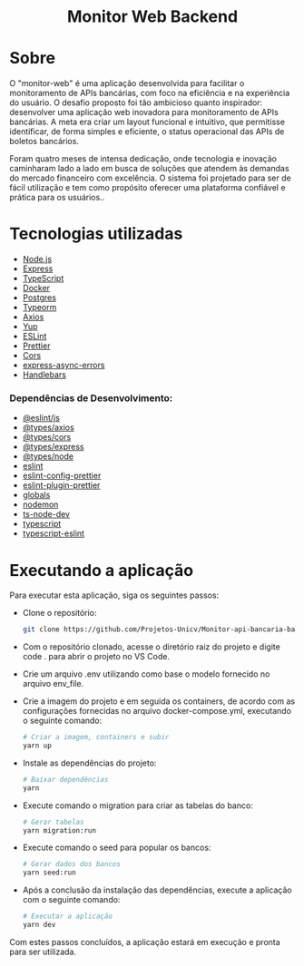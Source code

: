 <h1 align="center">Monitor Web Backend</h1>

# Sobre

O "monitor-web" é uma aplicação desenvolvida para facilitar o monitoramento de APIs bancárias, com foco na eficiência e na experiência do usuário. O desafio proposto foi tão ambicioso quanto inspirador: desenvolver uma aplicação web inovadora para monitoramento de APIs bancárias. A meta era criar um layout funcional e intuitivo, que permitisse identificar, de forma simples e eficiente, o status operacional das APIs de boletos bancários.

Foram quatro meses de intensa dedicação, onde tecnologia e inovação caminharam lado a lado em busca de soluções que atendem às demandas do mercado financeiro com excelência. O sistema foi projetado para ser de fácil utilização e tem como propósito oferecer uma plataforma confiável e prática para os usuários..

# Tecnologias utilizadas

- [Node.js](https://nodejs.org/)
- [Express](https://expressjs.com/)
- [TypeScript](https://www.typescriptlang.org/)
- [Docker](https://www.docker.com/)
- [Postgres](https://www.postgresql.org/)
- [Typeorm](https://typeorm.io/)
- [Axios](https://axios-http.com/ptbr/docs/intro)
- [Yup](https://www.npmjs.com/package/yup)
- [ESLint](https://eslint.org/)
- [Prettier](https://prettier.io/)
- [Cors](https://www.npmjs.com/package/cors)
- [express-async-errors](https://www.npmjs.com/package/express-async-errors)
- [Handlebars](https://handlebarsjs.com/)

### Dependências de Desenvolvimento:

- [@eslint/js](https://www.npmjs.com/package/@eslint/js)
- [@types/axios](https://www.npmjs.com/package/@types/axios)
- [@types/cors](https://www.npmjs.com/package/@types/cors)
- [@types/express](https://www.npmjs.com/package/@types/express)
- [@types/node](https://www.npmjs.com/package/@types/node)
- [eslint](https://eslint.org/)
- [eslint-config-prettier](https://www.npmjs.com/package/eslint-config-prettier)
- [eslint-plugin-prettier](https://www.npmjs.com/package/eslint-plugin-prettier)
- [globals](https://www.npmjs.com/package/globals)
- [nodemon](https://www.npmjs.com/package/nodemon)
- [ts-node-dev](https://www.npmjs.com/package/ts-node-dev)
- [typescript](https://www.typescriptlang.org/)
- [typescript-eslint](https://www.npmjs.com/package/typescript-eslint)

# Executando a aplicação

Para executar esta aplicação, siga os seguintes passos:

- Clone o repositório:

  ```bash
  git clone https://github.com/Projetos-Unicv/Monitor-api-bancaria-backend/

  ```

- Com o repositório clonado, acesse o diretório raiz do projeto e digite code . para abrir o projeto no VS Code.

- Crie um arquivo .env utilizando como base o modelo fornecido no arquivo env_file.

- Crie a imagem do projeto e em seguida os containers, de acordo com as configurações fornecidas no arquivo docker-compose.yml, executando o seguinte comando:

  ```bash
  # Criar a imagem, containers e subir
  yarn up
  ```

- Instale as dependências do projeto:

  ```bash
  # Baixar dependências
  yarn

  ```

- Execute comando o migration para criar as tabelas do banco:
  ```bash
  # Gerar tabelas
  yarn migration:run
  ```
- Execute comando o seed para popular os bancos:
  ```bash
  # Gerar dados dos bancos
  yarn seed:run
  ```
- Após a conclusão da instalação das dependências, execute a aplicação com o seguinte comando:

  ```bash
  # Executar a aplicação
  yarn dev
  ```

Com estes passos concluídos, a aplicação estará em execução e pronta para ser utilizada.
